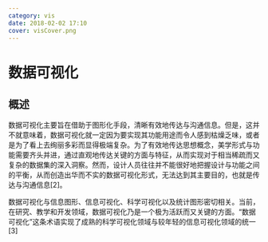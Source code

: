 ```yaml
---
category: vis
date: 2018-02-02 17:10
cover: visCover.png
---
```

# 数据可视化
## 概述
数据可视化主要旨在借助于图形化手段，清晰有效地传达与沟通信息。但是，这并不就意味着，数据可视化就一定因为要实现其功能用途而令人感到枯燥乏味，<!-- more -->或者是为了看上去绚丽多彩而显得极端复杂。为了有效地传达思想概念，美学形式与功能需要齐头并进，通过直观地传达关键的方面与特征，从而实现对于相当稀疏而又复杂的数据集的深入洞察。然而，设计人员往往并不能很好地把握设计与功能之间的平衡，从而创造出华而不实的数据可视化形式，无法达到其主要目的，也就是传达与沟通信息[2]。

数据可视化与信息图形、信息可视化、科学可视化以及统计图形密切相关。当前，在研究、教学和开发领域，数据可视化乃是一个极为活跃而又关键的方面。“数据可视化”这条术语实现了成熟的科学可视化领域与较年轻的信息可视化领域的统一[3]
